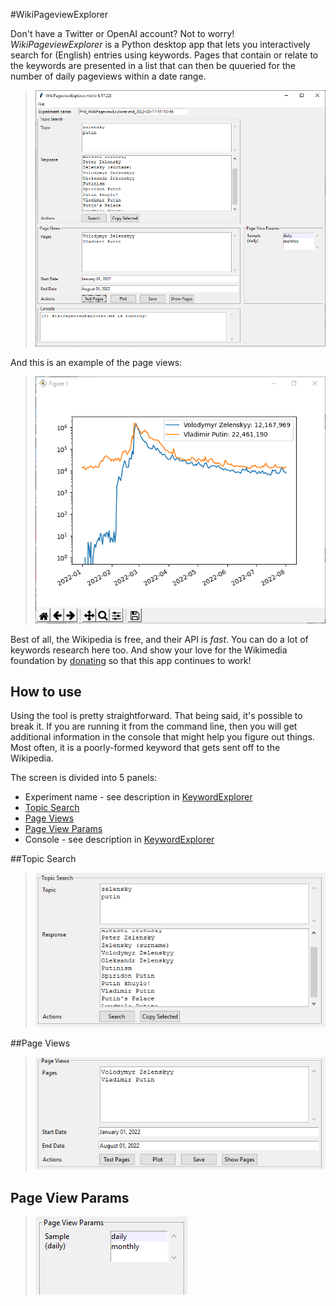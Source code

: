 #WikiPageviewExplorer

Don't have a Twitter or OpenAI account? Not to worry! _WikiPageviewExplorer_ is a Python desktop app that lets you interactively search for (English) entries using keywords. Pages that contain or relate to the keywords are presented in a list that can then be quueried for the number of daily pageviews within a date range.

>![WikiPageviewExplorer](../images/WikiPageviewExplorer.png)

And this is an example of the page views:

>![simpsons](../images/wiki_putin_zelensky_plot.png)

Best of all, the Wikipedia is free, and their API is _fast_. You can do a lot of keywords research here too. And show your love for the Wikimedia foundation by [donating](https://donate.wikimedia.org/wiki/Ways_to_Give) so that this app continues to work!

## How to use

Using the tool is pretty straightforward. That being said, it's possible to break it. If you are running it from the command line, then you will get additional information in the console that might help you figure out things. Most often, it is a poorly-formed keyword that gets sent off to the Wikipedia.

The screen is divided into 5 panels:
- Experiment name - see description in [KeywordExplorer](../markup/KeywordExplorer.md)
- [Topic Search](#topic-search-panel)
- [Page Views](#page-views-panel)
- [Page View Params](#page-view-params-panel)
- Console - see description in [KeywordExplorer](../markup/KeywordExplorer.md)

##Topic Search <span id="topic-search-panel"/>
>![WikiTopicSearch](../images/wiki_topic_panel.png)

##Page Views <span id="page-views-panel"/>
>![WikiPageViews](../images/wiki_page_views_panel.png)

## Page View Params <span id="page-view-params-panel"/>
>![WikiPageViewParams](../images/wiki_page_view_params_panel.png)
